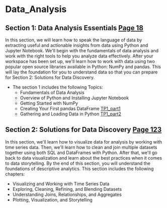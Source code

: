 # Data_Analysis

## Section 1: Data Analysis Essentials [Page 18](https://github.com/nevermind78/Data_Analysis/blob/main/Practical%20Data%20Analysis%20Using%20Jupyter%20Notebook.pdf)

In this section, we will learn how to speak the language of data by extracting useful and
actionable insights from data using Python and Jupyter Notebook. We'll begin with the
fundamentals of data analysis and work with the right tools to help you analyze data
effectively. After your workspace has been set up, we'll learn how to work with data using
two popular open source libraries available in Python: NumPy and pandas. This will lay
the foundation for you to understand data so that you can prepare for Section 2: Solutions for
Data Discovery.
* The section 1 includes the following Topics:
  * Fundamentals of Data Analysis
  * Overview of Python and Installing Jupyter Notebook
  * Getting Started with NumPy
  * Creating Your First pandas DataFrame [TP1_part1](https://github.com/nevermind78/Data_Analysis/tree/main/TP1)
  * Gathering and Loading Data in Python [TP1_part2](https://github.com/nevermind78/Data_Analysis/tree/main/TP1)


## Section 2: Solutions for Data Discovery [Page 123](https://github.com/nevermind78/Data_Analysis/blob/main/Practical%20Data%20Analysis%20Using%20Jupyter%20Notebook.pdf)

In this section, we'll learn how to visualize data for analysis by working with time series
data. Then, we'll learn how to clean and join multiple datasets together using both SQL and
DataFrames with Python. After that, we'll go back to data visualization and learn about the
best practices when it comes to data storytelling. By the end of this section, you will
understand the foundations of descriptive analytics.
This section includes the following chapters:
* Visualizing and Working with Time Series Data
* Exploring, Cleaning, Refining, and Blending Datasets
* Understanding Joins, Relationships, and Aggregates
* Plotting, Visualization, and Storytelling


